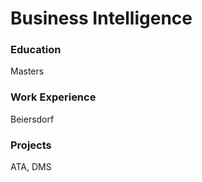 # Business Intelligence 

### Education
Masters

### Work Experience
Beiersdorf

### Projects
ATA, DMS
